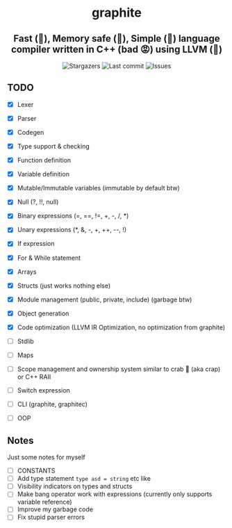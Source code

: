 <div align="center">
    <h1>graphite</h1>
    <h2>Fast (🚀), Memory safe (🚀), Simple (🚀) language compiler written in C++ (bad 😡) using LLVM (🚀)</h2>
</div>

<div align="center">
  <img alt="Stargazers" src="https://img.shields.io/github/stars/budchirp/graphite?style=for-the-badge&colorA=0b1221&colorB=ff8e8e" />
  <img alt="Last commit" src="https://img.shields.io/github/last-commit/budchirp/graphite?style=for-the-badge&colorA=0b1221&colorB=BDB0E4" />
  <img alt="Issues" src="https://img.shields.io/github/issues/budchirp/graphite?style=for-the-badge&colorA=0b1221&colorB=FBC19D" />
</div>

## TODO

- [x] Lexer
- [x] Parser
- [x] Codegen
- [x] Type support & checking
- [x] Function definition
- [x] Variable definition
- [x] Mutable/Immutable variables (immutable by default btw)
- [x] Null (?, !!, null)
- [x] Binary expressions (=, ==, !=, +, -, /, *)
- [x] Unary expressions (*, &, -, +, ++, --, !)
- [x] If expression
- [x] For & While statement
- [x] Arrays
- [x] Structs (just works nothing else)
- [x] Module management (public, private, include) (garbage btw)
- [x] Object generation
- [x] Code optimization (LLVM IR Optimization, no optimization from graphite)

- [ ] Stdlib
- [ ] Maps
- [ ] Scope management and ownership system similar to crab 🦀 (aka crap) or C++ RAII
- [ ] Switch expression
- [ ] CLI (graphite, graphitec)
- [ ] OOP

## Notes

Just some notes for myself

- [ ] CONSTANTS
- [ ] Add type statement `type asd = string` etc like
- [ ] Visibility indicators on types and structs
- [ ] Make bang operator work with expressions (currently only supports variable reference)
- [ ] Improve my garbage code
- [ ] Fix stupid parser errors
